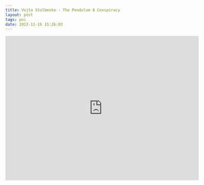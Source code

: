 ```yaml
---
title: Vojta Stolbenko - The Pendulum 8 Conspiracy
layout: post
tags: poi
date: 2022-11-16 15:26:03
---
```

<iframe width="603" height="452" src="https://www.youtube.com/embed/xlUR08ZlSL4" frameborder="0" allowfullscreen="true"></iframe>
